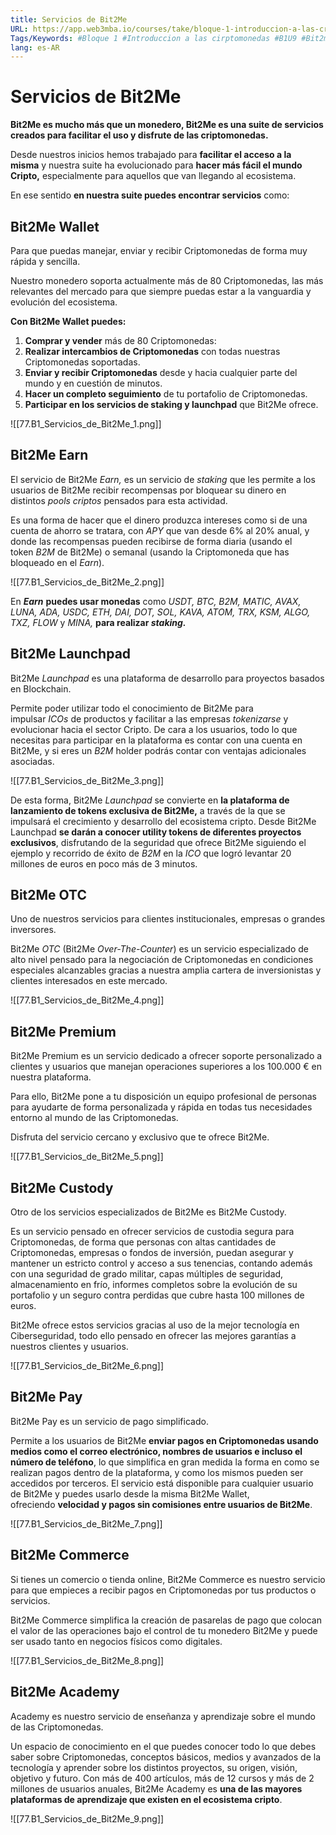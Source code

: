 ```yaml
---
title: Servicios de Bit2Me
URL: https://app.web3mba.io/courses/take/bloque-1-introduccion-a-las-criptomonedas/texts/36123215-u9-3-servicios-de-bit2me
Tags/Keywords: #Bloque 1 #Introduccion a las cirptomonedas #B1U9 #Bit2me #servicios de Bit2Me
lang: es-AR
---
```

# Servicios de Bit2Me
**Bit2Me es mucho más que un monedero, Bit2Me es una suite de servicios creados para facilitar el uso y disfrute de las criptomonedas.**

Desde nuestros inicios hemos trabajado para **facilitar el acceso a la misma** y nuestra suite ha evolucionado para **hacer más fácil el mundo Cripto,** especialmente para aquellos que van llegando al ecosistema. 

En ese sentido **en nuestra suite puedes encontrar servicios** como:

## Bit2Me Wallet
Para que puedas manejar, enviar y recibir Criptomonedas de forma muy rápida y sencilla. 

Nuestro monedero soporta actualmente más de 80 Criptomonedas, las más relevantes del mercado para que siempre puedas estar a la vanguardia y evolución del ecosistema. 

**Con Bit2Me Wallet puedes:**
1. **Comprar y vender** más de 80 Criptomonedas:
2. **Realizar intercambios de Criptomonedas** con todas nuestras Criptomonedas soportadas. 
3. **Enviar y recibir Criptomonedas** desde y hacia cualquier parte del mundo y en cuestión de minutos.
4. **Hacer un completo seguimiento** de tu portafolio de Criptomonedas. 
5. **Participar en los servicios de staking y launchpad** que Bit2Me ofrece.

![[77.B1_Servicios_de_Bit2Me_1.png]]

## Bit2Me Earn
El servicio de Bit2Me _Earn,_ es un servicio de _staking_ que les permite a los usuarios de Bit2Me recibir recompensas por bloquear su dinero en distintos _pools criptos_ pensados para esta actividad.

Es una forma de hacer que el dinero produzca intereses como si de una cuenta de ahorro se tratara, con _APY_ que van desde 6% al 20% anual, y donde las recompensas pueden recibirse de forma diaria (usando el token _B2M_ de Bit2Me) o semanal (usando la Criptomoneda que has bloqueado en el _Earn_).

![[77.B1_Servicios_de_Bit2Me_2.png]]

En _**Earn**_ **puedes usar monedas** como _USDT, BTC, B2M, MATIC, AVAX, LUNA, ADA, USDC, ETH, DAI, DOT, SOL, KAVA, ATOM, TRX, KSM, ALGO, TXZ, FLOW_ y _MINA,_ **para realizar _staking._**

## Bit2Me Launchpad
Bit2Me _Launchpad_ es una plataforma de desarrollo para proyectos basados en Blockchain.

Permite poder utilizar todo el conocimiento de Bit2Me para impulsar _ICOs_ de productos y facilitar a las empresas _tokenizarse_ y evolucionar hacia el sector Cripto. De cara a los usuarios, todo lo que necesitas para participar en la plataforma es contar con una cuenta en Bit2Me, y si eres un _B2M_ holder podrás contar con ventajas adicionales asociadas.

![[77.B1_Servicios_de_Bit2Me_3.png]]

De esta forma, Bit2Me _Launchpad_ se convierte en **la plataforma de lanzamiento de tokens exclusiva de Bit2Me,** a través de la que se impulsará el crecimiento y desarrollo del ecosistema cripto. Desde Bit2Me Launchpad **se darán a conocer utility tokens de diferentes proyectos exclusivos**, disfrutando de la seguridad que ofrece Bit2Me siguiendo el ejemplo y recorrido de éxito de _B2M_ en la _ICO_ que logró levantar 20 millones de euros en poco más de 3 minutos.
 
## Bit2Me OTC
Uno de nuestros servicios para clientes institucionales, empresas o grandes inversores. 

Bit2Me _OTC_ (Bit2Me _Over-The-Counter_) es un servicio especializado de alto nivel pensado para la negociación de Criptomonedas en condiciones especiales alcanzables gracias a nuestra amplia cartera de inversionistas y clientes interesados en este mercado. 

![[77.B1_Servicios_de_Bit2Me_4.png]]

## Bit2Me Premium
Bit2Me Premium es un servicio dedicado a ofrecer soporte personalizado a clientes y usuarios que manejan operaciones superiores a los 100.000 € en nuestra plataforma. 

Para ello, Bit2Me pone a tu disposición un equipo profesional de personas para ayudarte de forma personalizada y rápida en todas tus necesidades entorno al mundo de las Criptomonedas. 

Disfruta del servicio cercano y exclusivo que te ofrece Bit2Me.

![[77.B1_Servicios_de_Bit2Me_5.png]]

## Bit2Me Custody
Otro de los servicios especializados de Bit2Me es Bit2Me Custody.

Es un servicio pensado en ofrecer servicios de custodia segura para Criptomonedas, de forma que personas con altas cantidades de Criptomonedas, empresas o fondos de inversión, puedan asegurar y mantener un estricto control y acceso a sus tenencias, contando además con una seguridad de grado militar, capas múltiples de seguridad, almacenamiento en frío, informes completos sobre la evolución de su portafolio y un seguro contra perdidas que cubre hasta 100 millones de euros.

Bit2Me ofrece estos servicios gracias al uso de la mejor tecnología en Ciberseguridad, todo ello pensado en ofrecer las mejores garantías a nuestros clientes y usuarios.

![[77.B1_Servicios_de_Bit2Me_6.png]]

## Bit2Me Pay
Bit2Me Pay es un servicio de pago simplificado.

Permite a los usuarios de Bit2Me **enviar pagos en Criptomonedas usando medios como el correo electrónico, nombres de usuarios e incluso el número de teléfono**, lo que simplifica en gran medida la forma en como se realizan pagos dentro de la plataforma, y como los mismos pueden ser accedidos por terceros. El servicio está disponible para cualquier usuario de Bit2Me y puedes usarlo desde la misma Bit2Me Wallet, ofreciendo **velocidad y pagos sin comisiones entre usuarios de Bit2Me**.

![[77.B1_Servicios_de_Bit2Me_7.png]]

## Bit2Me Commerce
Si tienes un comercio o tienda online, Bit2Me Commerce es nuestro servicio para que empieces a recibir pagos en Criptomonedas por tus productos o servicios. 

Bit2Me Commerce simplifica la creación de pasarelas de pago que colocan el valor de las operaciones bajo el control de tu monedero Bit2Me y puede ser usado tanto en negocios físicos como digitales.

![[77.B1_Servicios_de_Bit2Me_8.png]]

## Bit2Me Academy
Academy es nuestro servicio de enseñanza y aprendizaje sobre el mundo de las Criptomonedas. 

Un espacio de conocimiento en el que puedes conocer todo lo que debes saber sobre Criptomonedas, conceptos básicos, medios y avanzados de la tecnología y aprender sobre los distintos proyectos, su origen, visión, objetivo y futuro. Con más de 400 artículos, más de 12 cursos y más de 2 millones de usuarios anuales, Bit2Me Academy es **una de las mayores plataformas de aprendizaje que existen en el ecosistema cripto**.

![[77.B1_Servicios_de_Bit2Me_9.png]]